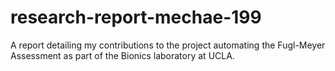 # research-report-mechae-199
A report detailing my contributions to the project automating the Fugl-Meyer Assessment as part of the Bionics laboratory at UCLA.
